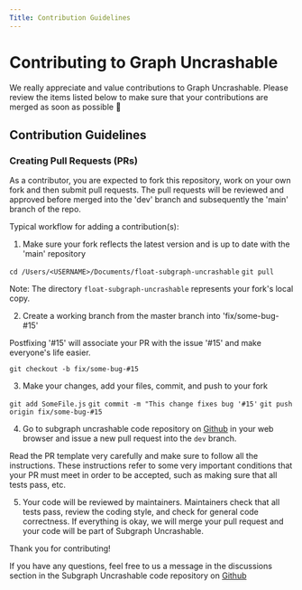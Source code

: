 ```yaml
---
Title: Contribution Guidelines
---
```


# Contributing to Graph Uncrashable  

We really appreciate and value contributions to Graph Uncrashable. Please review the items listed below to make sure that your contributions are merged as soon as possible :pray:

## Contribution Guidelines

### Creating Pull Requests (PRs)

As a contributor, you are expected to fork this repository, work on your own fork and then submit pull requests. The pull requests will be reviewed and approved before merged into the 'dev' branch and subsequently the 'main' branch of the repo. 

Typical workflow for adding a contribution(s):

1. Make sure your fork reflects the latest version and is up to date with the 'main' repository

`cd /Users/<USERNAME>/Documents/float-subgraph-uncrashable`
`git pull`

Note: The directory `float-subgraph-uncrashable` represents your fork's local copy.

2. Create a working branch from the master branch into 'fix/some-bug-#15'

Postfixing '#15' will associate your PR with the issue '#15' and make everyone's life easier.

`git checkout -b fix/some-bug-#15`

3. Make your changes, add your files, commit, and push to your fork

`git add SomeFile.js`
`git commit -m "This change fixes bug '#15'`
`git push origin fix/some-bug-#15`

4. Go to subgraph uncrashable code repository on [Github](github.com/float-capital/float-subgraph-uncrashable) in your web browser and issue a new pull request into the `dev` branch. 

Read the PR template very carefully and make sure to follow all the instructions. These instructions refer to some very important conditions that your PR must meet in order to be accepted, such as making sure that all tests pass, etc.

5. Your code will be reviewed by maintainers. Maintainers check that all tests pass, review the coding style, and check for general code correctness. If everything is okay, we will merge your pull request and your code will be part of Subgraph Uncrashable. 


Thank you for contributing!

If you have any questions, feel free to us a message in the discussions section in the Subgraph Uncrashable code repository on [Github](github.com/float-capital/float-subgraph-uncrashable/issues.)

